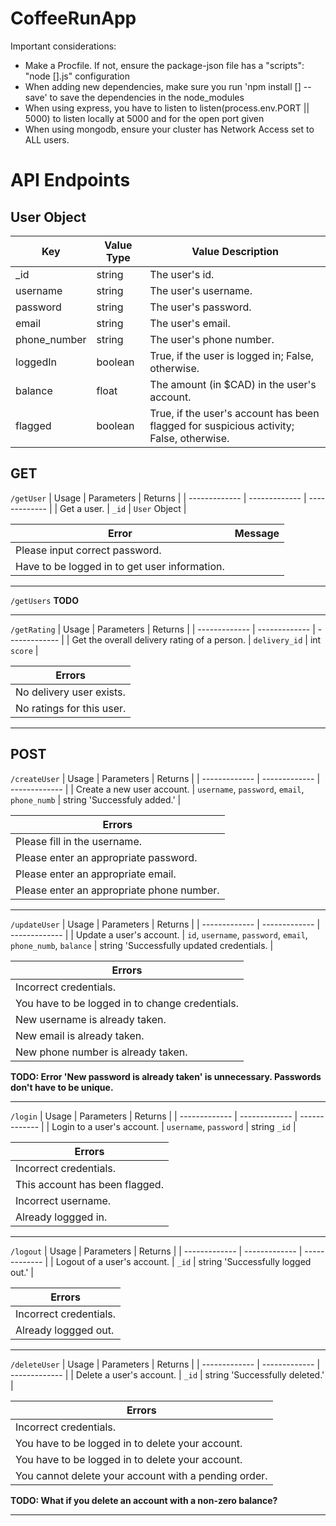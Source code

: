 # CoffeeRunApp

Important considerations:
- Make a Procfile. If not, ensure the package-json file has a "scripts": "node [].js" configuration
- When adding new dependencies, make sure you run 'npm install [] --save' to save the dependencies in the node_modules
- When using express, you have to listen to listen(process.env.PORT || 5000) to listen locally at 5000 and for the open port given
- When using mongodb, ensure your cluster has Network Access set to ALL users.




# API Endpoints

## User Object

| Key  | Value Type | Value Description |
| ------------- | ------------- | ------------- |
| _id  | string  | The user's id.  |
| username  | string  | The user's username.  |
| password  | string  | The user's password.  |
| email  | string  | The user's email.  |
| phone_number  | string  | The user's phone number.  |
| loggedIn  | boolean  | True, if the user is logged in; False, otherwise.  |
| balance  | float  | The amount (in $CAD) in the user's account.  |
| flagged  | boolean  | True, if the user's account has been flagged for suspicious activity; False, otherwise.  |

## GET

`/getUser`
| Usage  | Parameters | Returns |
| ------------- | ------------- | ------------- |
| Get a user.  | `_id` | `User` Object  |

| Error  | Message |
| ------------- | ------------- |
| Please input correct password. |
| Have to be logged in to get user information. |

------------------------------------------------------------

`/getUsers`
**TODO**

------------------------------------------------------------

`/getRating`
| Usage  | Parameters | Returns |
| ------------- | ------------- | ------------- |
| Get the overall delivery rating of a person.  | `delivery_id` | int `score`  |

| Errors  |
| ------------- |
| No delivery user exists. |
| No ratings for this user. |

------------------------------------------------------------

## POST

`/createUser`
| Usage  | Parameters | Returns |
| ------------- | ------------- | ------------- |
| Create a new user account.  | `username`, `password`, `email`, `phone_numb` | string 'Successfuly added.'  |

| Errors  |
| ------------- |
| Please fill in the username. |
| Please enter an appropriate password. |
| Please enter an appropriate email. |
| Please enter an appropriate phone number. |

------------------------------------------------------------

`/updateUser`
| Usage  | Parameters | Returns |
| ------------- | ------------- | ------------- |
| Update a user's account.  | `id`, `username`, `password`, `email`, `phone_numb`, `balance` | string 'Successfully updated credentials.  |

| Errors  |
| ------------- |
| Incorrect credentials. |
| You have to be logged in to change credentials. |
| New username is already taken. |
| New email is already taken. |
| New phone number is already taken. |
**TODO: Error 'New password is already taken' is unnecessary. Passwords don't have to be unique.**

------------------------------------------------------------

`/login`
| Usage  | Parameters | Returns |
| ------------- | ------------- | ------------- |
| Login to a user's account.  | `username`, `password` | string `_id`  |

| Errors  |
| ------------- |
| Incorrect credentials. |
| This account has been flagged. |
| Incorrect username. |
| Already loggged in. |

------------------------------------------------------------

`/logout`
| Usage  | Parameters | Returns |
| ------------- | ------------- | ------------- |
| Logout of a user's account.  | `_id` | string 'Successfully logged out.'  |

| Errors  |
| ------------- |
| Incorrect credentials. |
| Already loggged out. |

------------------------------------------------------------

`/deleteUser`
| Usage  | Parameters | Returns |
| ------------- | ------------- | ------------- |
| Delete a user's account.  | `_id` | string 'Successfully deleted.'  |

| Errors  |
| ------------- |
| Incorrect credentials. |
| You have to be logged in to delete your account. |
| You have to be logged in to delete your account. |
| You cannot delete your account with a pending order. |
**TODO: What if you delete an account with a non-zero balance?** 

------------------------------------------------------------



